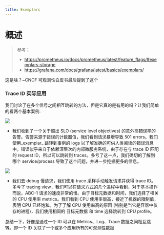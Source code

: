 ```yaml
---
title: Exemplars
---
```


# 概述

> 参考；
>
> - <https://prometheus.io/docs/prometheus/latest/feature_flags/#exemplars-storage>
> - <https://grafana.com/docs/grafana/latest/basics/exemplars/>

这是啥？~CNCF 可观测性白皮书最后提到了这个

### Trace ID 实际应用

我们讨论了在多个信号之间相互跳转的方法，但是它真的是有用的吗？让我们简单的看两个基本案例:

![](https://notes-learning.oss-cn-beijing.aliyuncs.com/vx3gmg/1656494100400-266391e7-2b19-4845-a69a-2112f8128bbc.jpeg)

- 我们收到了一个关于超出 SLO (service level objectives) 的意外高错误率的告警。告警来源于错误的计数器值，我们看到请求暴增导致 501 errors。我们使用\_exemplar\_ 跳转到事例的 logs 以了解准确的可供人类阅读的错误消息中。错误似乎来自于依赖深层次的内部微服务系统，由于存在与 trace ID 匹配的 request ID，所以可以跳转到 traces。多亏了这一点，我们确切的了解到哪个 service/process 导致了这个问题，并进一步挖掘更多的信息。

![](https://notes-learning.oss-cn-beijing.aliyuncs.com/vx3gmg/1656494100616-81e6c43f-e5c1-46c5-af8c-788ff1bc5f37.jpeg)

- 我们去 debug 慢请求，我们使用 trace 采样手动触发请求并获得 trace ID。多亏了 tracing view，我们可以在请求方式的几个进程中看到，对于基本操作而说，ABC-1 请求的速度非常的慢。由于目标元数据和时间，我们选择了相关的 CPU 使用率 metrics。我们看到 CPU 使用率很高，接近了机器的限制值，表明 CPU 已经饱和。为了了解 CPU 使用率高的原因 (特别是当它是容器中仅存的进程)，我们使用相同的 目标元数据 和 time 选择跳转到 CPU profile。

总结一下，好像是通过一个 ID 可以在 Metrics、Log、Trace 数据之间相互跳转。即一个 ID 关联了一个或多个应用所有的可观测性数据
